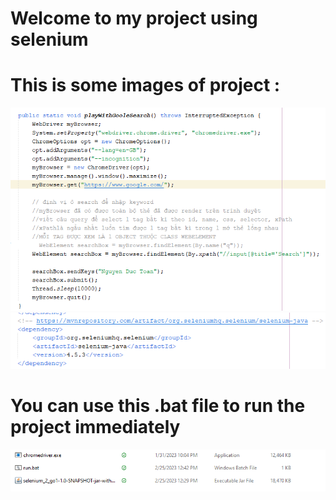 # Welcome to my project using selenium
# This is some images of project :
![alt](description.png)
![alt](pom.png)
# You can use this .bat file to run the project immediately
![alt](file_runoutsideIDE.png)

